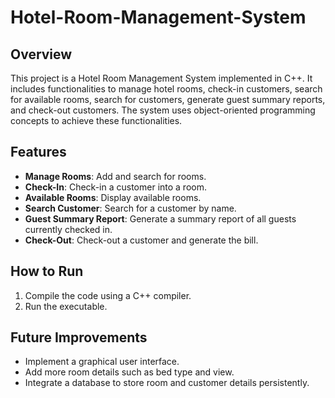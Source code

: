 # Hotel-Room-Management-System
## Overview
This project is a Hotel Room Management System implemented in C++. It includes functionalities to manage hotel rooms, check-in customers, search for available rooms, search for customers, generate guest summary reports, and check-out customers. The system uses object-oriented programming concepts to achieve these functionalities.

## Features
- **Manage Rooms**: Add and search for rooms.
- **Check-In**: Check-in a customer into a room.
- **Available Rooms**: Display available rooms.
- **Search Customer**: Search for a customer by name.
- **Guest Summary Report**: Generate a summary report of all guests currently checked in.
- **Check-Out**: Check-out a customer and generate the bill.

## How to Run
1. Compile the code using a C++ compiler.
2. Run the executable.

## Future Improvements
- Implement a graphical user interface.
- Add more room details such as bed type and view.
- Integrate a database to store room and customer details persistently.
